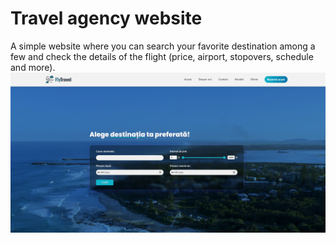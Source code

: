 # Travel agency website

A simple website where you can search your favorite destination among a few and check the details of the flight (price, airport, stopovers, schedule and more).
<br/>
![Overview photo1](src/design/photo1.png)



 
